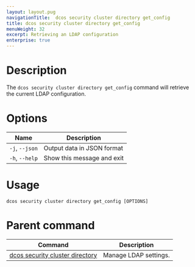 ```yaml
---
layout: layout.pug
navigationTitle:  dcos security cluster directory get_config
title: dcos security cluster directory get_config
menuWeight: 32
excerpt: Retrieving an LDAP configuration
enterprise: true
---
```


# Description

The `dcos security cluster directory get_config` command will retrieve the current LDAP configuration.

# Options

| Name | Description|
|----------|---------------|
|`-j`, `--json`| Output data in JSON format|
|`-h`, `--help`| Show this message and exit|

# Usage

```
dcos security cluster directory get_config [OPTIONS]
```

# Parent command

| Command | Description |
|---------|-------------|
| [dcos security cluster directory](/mesosphere/dcos/2.1/cli/command-reference/dcos-security/dcos-security-cluster/dcos-security-cluster-directory/) | Manage LDAP settings. |

